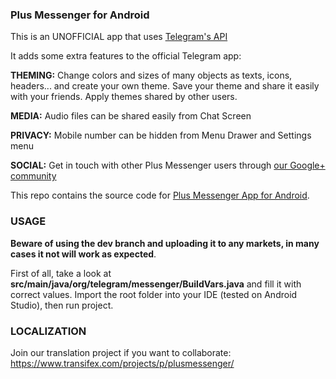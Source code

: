 ### Plus Messenger for Android

This is an UNOFFICIAL app that uses [Telegram's API](https://core.telegram.org/api)

It adds some extra features to the official Telegram app:

**THEMING:**
Change colors and sizes of many objects as texts, icons, headers... and create your own theme.
Save your theme and share it easily with your friends.
Apply themes shared by other users.

**MEDIA:** Audio files can be shared easily from Chat Screen

**PRIVACY:** Mobile number can be hidden from Menu Drawer and Settings menu

**SOCIAL:** Get in touch with other Plus Messenger users through [our Google+ community](https://plus.google.com/communities/106927015963860485525)

This repo contains the source code for [Plus Messenger App for Android](https://play.google.com/store/apps/details?id=org.telegram.plus).

### USAGE
**Beware of using the dev branch and uploading it to any markets, in many cases it not will work as expected**.

First of all, take a look at **src/main/java/org/telegram/messenger/BuildVars.java** and fill it with correct values.
Import the root folder into your IDE (tested on Android Studio), then run project.

### LOCALIZATION

Join our translation project if you want to collaborate: https://www.transifex.com/projects/p/plusmessenger/

